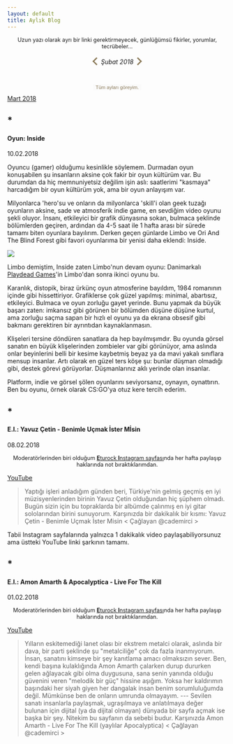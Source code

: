 ```yaml
---
layout: default
title: Aylık Blog
---
```

<p style="text-align:center; font-size: 0.9em;">Uzun yazı olarak ayrı bir linki gerektirmeyecek, günlüğümsü fikirler, yorumlar, tecrübeler...</p>
<h6 style="text-align: center;"> <a href="http://caglayandemirci.com/monthly-blog/01-18"><i class="left"></i></a> Şubat 2018 <i class="right"></i></h6>
<div style="text-align: center;"><button class="downToRestMonths" onclick="myFunction()">Tüm ayları göreyim.</button></div>
<div id="hiddenLinks" style="display: none">
<a href="http://caglayandemirci.com/monthly-blog/01-18">Ocak 2018 ve Öncesi</a><br>
<a href="http://caglayandemirci.com/monthly-blog/02-18">Şubat 2018</a>
</div>
<a href="http://caglayandemirci.com/monthly-blog/03-18">Mart 2018</a>
</div>

## *
#### Oyun: Inside
<p2>10.02.2018</p2>

Oyuncu (gamer) olduğumu kesinlikle söylemem. Durmadan oyun konuşabilen şu insanların aksine çok fakir bir oyun kültürüm var. Bu durumdan da hiç memnuniyetsiz değilim işin aslı: saatlerimi "kasmaya" harcadığım bir oyun kültürüm yok, ama bir oyun anlayışım var.

Milyonlarca 'hero'su ve onların da milyonlarca 'skill'i olan geek tuzağı oyunların aksine,  sade ve atmosferik indie game, en sevdiğim video oyunu şekli oluyor. İnsanı, etkileyici bir grafik dünyasına sokan, bulmaca şeklinde bölümlerden geçiren, ardından da 4-5 saat ile 1 hafta arası bir sürede tamamı biten oyunlara bayılırım. Derken geçen günlarde Limbo ve Ori And The Blind Forest gibi favori oyunlarıma bir yenisi daha eklendi: Inside. 

![](https://i.hizliresim.com/5DLMgj.jpg)

Limbo demiştim, Inside zaten Limbo'nun devam oyunu: Danimarkalı [Playdead Games](http://playdead.com/)'in Limbo'dan sonra ikinci oyunu bu.

Karanlık, distopik, biraz ürkünç oyun atmosferine  bayıldım, 1984 romanının içinde gibi hissettiriyor. Grafiklerse çok güzel yapılmış: minimal, abartısız, etkileyici. Bulmaca ve oyun zorluğu gayet yerinde. Bunu yapmak da büyük başarı zaten: imkansız gibi görünen bir bölümden düşüne düşüne kurtul, ama zorluğu saçma sapan bir hızlı el oyunu ya da ekrana obsesif gibi bakmanı gerektiren bir ayrıntıdan kaynaklanmasın. 

Klişeleri tersine döndüren sanatlara da hep bayılmışımdır. Bu oyunda görsel sanatın en büyük klişelerinden zombieler var gibi görünüyor, ama aslında onlar beyinlerini belli bir kesime kaybetmiş beyaz ya da mavi yakalı sınıflara mensup insanlar. Artı olarak en güzel ters köşe şu: bunlar düşman olmadığı gibi, destek görevi görüyorlar. Düşmanlarınız aklı yerinde olan insanlar. 

Platform, indie ve görsel şölen oyunlarını seviyorsanız, oynayın, oynattırın. Ben bu oyunu, örnek olarak CS:GO'ya otuz kere tercih ederim. 

## *
#### E.I.: Yavuz Çetin - Benimle Uçmak İster Mİsin
<p2>08.02.2018</p2>

<p style="text-align:center; font-size: 0.9em;">Moderatörlerinden biri olduğum <a href="https://www.instagram.com/tobb_eturock/"><b>E</b>turock <b>I</b>nstagram sayfası</a>nda her hafta paylaşıp haklarında not bıraktıklarımdan.</p>

[YouTube](https://www.youtube.com/watch?v=DTSDxb4YScE)

>Yaptığı işleri anladığım günden beri, Türkiye'nin gelmiş geçmiş en iyi müzisyenlerinden birinin Yavuz Çetin olduğundan hiç şüphem olmadı. Bugün sizin için bu topraklarda bir albümde çalınmış en iyi gitar sololarından birini sunuyorum. Karşınızda bir dakikalık bir kısmı: Yavuz Çetin - Benimle Uçmak İster Misin < Çağlayan @cademirci >

Tabii Instagram sayfalarında yalnızca 1 dakikalık video paylaşabiliyorsunuz ama üstteki YouTube linki şarkının tamamı.
## *
#### E.I.: Amon Amarth & Apocalyptica - Live For The Kill 
<p2>01.02.2018</p2>

<p style="text-align:center; font-size: 0.9em;">Moderatörlerinden biri olduğum <a href="https://www.instagram.com/tobb_eturock/"><b>E</b>turock <b>I</b>nstagram sayfası</a>nda her hafta paylaşıp haklarında not bıraktıklarımdan.</p>

[YouTube](https://www.youtube.com/watch?v=iwSdO96ej4M)

>Yılların eskitemediği lanet olası bir ekstrem metalci olarak, aslında bir dava, bir parti şeklinde şu "metalciliğe" çok da fazla inanmıyorum. İnsan, sanatını kimseye bir şey kanıtlama amacı olmaksızın sever. Ben, kendi başına kulaklığında Amon Amarth çalarken durup dururken gelen ağlayacak gibi olma duygusuna, sana senin yanında olduğu güvenini veren "melodik bir güç" hissine aşığım. Yoksa her kaldırımın başındaki her siyah giyen her dangalak insan benim sorumluluğumda değil. Mümkünse ben de onların umrunda olmayayım. --- Sevilen sanatı insanlarla paylaşmak, ugraşılmaya ve anlatılmaya değer bulunan için dijital (ya da dijital olmayan) dünyada bir sayfa açmak ise başka bir şey. Nitekim bu sayfanın da sebebi budur. Karşınızda Amon Amarth - Live For The Kill (yaylılar Apocalyptica) < Çağlayan @cademirci >

<style>
i {
  border: solid #8c7b5a;
  border-width: 0 3px 3px 0;
  display: inline-block;
  padding: 5px;
}

i.right {
  transform: rotate(-45deg);
  -webkit-transform: rotate(-45deg);
}

i.rightghost {
  transform: rotate(-45deg);
  -webkit-transform: rotate(-45deg);
  border: solid #999;
  border-width: 0 3px 3px 0;
  display: inline-block;
  padding: 5px;
}

i.left {
  transform: rotate(135deg);
  -webkit-transform: rotate(135deg);
}
.downToRestMonths {
border: none;
font-size: 0.8em; 
color: #8c7b5a;
margin: 10px;
background-color: #fafafa;
}
</style>
<link rel="stylesheet" href="css_files/FPstyle.css">
<link rel="stylesheet" href="css_files/tomorow-night.css">

<script>
function myFunction() {
var x = document.getElementById("hiddenLinks");
if (x.style.display === "block") {
x.style.display = "none";
} else {
x.style.display = "block";
}
}
</script>